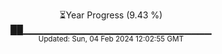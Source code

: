 <p align="center">
⏳Year Progress (9.43 %)<br>
██▁▁▁▁▁▁▁▁▁▁▁▁▁▁▁▁▁▁▁▁▁▁▁▁▁▁▁▁ <br>
<sub>Updated: Sun, 04 Feb 2024 12:02:55 GMT</sub>
</p>

